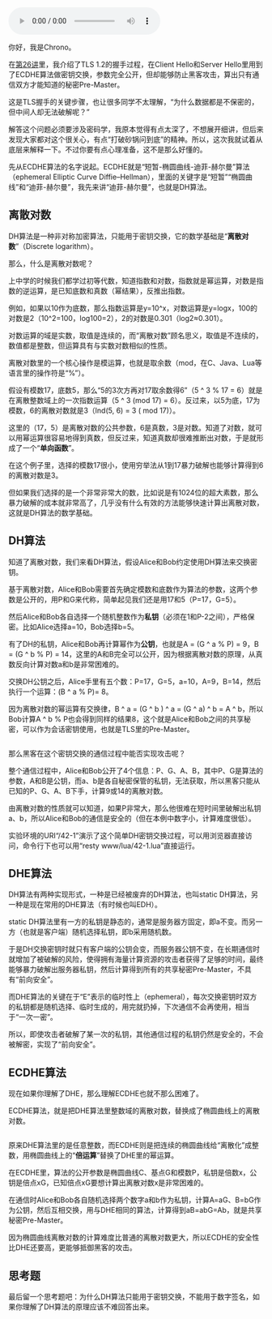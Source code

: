 <audio title="42 _ DHEECDHE算法的原理" src="https://static001.geekbang.org/resource/audio/66/7b/669bffe5b009bca02f827d434fec157b.mp3" controls="controls"></audio> 
<p>你好，我是Chrono。</p><p>在<a href="https://time.geekbang.org/column/article/110354">第26讲</a>里，我介绍了TLS 1.2的握手过程，在Client Hello和Server Hello里用到了ECDHE算法做密钥交换，参数完全公开，但却能够防止黑客攻击，算出只有通信双方才能知道的秘密Pre-Master。</p><p>这是TLS握手的关键步骤，也让很多同学不太理解，“为什么数据都是不保密的，但中间人却无法破解呢？”</p><p>解答这个问题必须要涉及密码学，我原本觉得有点太深了，不想展开细讲，但后来发现大家都对这个很关心，有点“打破砂锅问到底”的精神。所以，这次我就试着从底层来解释一下。不过你要有点心理准备，这不是那么好懂的。</p><p>先从ECDHE算法的名字说起。ECDHE就是“短暂-椭圆曲线-迪菲-赫尔曼”算法（ephemeral Elliptic Curve Diffie–Hellman），里面的关键字是“短暂”“椭圆曲线”和“迪菲-赫尔曼”，我先来讲“迪菲-赫尔曼”，也就是DH算法。</p><h2>离散对数</h2><p>DH算法是一种非对称加密算法，只能用于密钥交换，它的数学基础是“<strong>离散对数</strong>”（Discrete logarithm）。</p><p>那么，什么是离散对数呢？</p><p>上中学的时候我们都学过初等代数，知道指数和对数，指数就是幂运算，对数是指数的逆运算，是已知底数和真数（幂结果），反推出指数。</p><!-- [[[read_end]]] --><p>例如，如果以10作为底数，那么指数运算是y=10^x，对数运算是y=logx，100的对数是2（10^2=100，log100=2），2的对数是0.301（log2≈0.301）。</p><p>对数运算的域是实数，取值是连续的，而“离散对数”顾名思义，取值是不连续的，数值都是整数，但运算具有与实数对数相似的性质。</p><p>离散对数里的一个核心操作是模运算，也就是取余数（mod，在C、Java、Lua等语言里的操作符是“%”）。</p><p>假设有模数17，底数5，那么“5的3次方再对17取余数得6”（5 ^ 3 % 17 = 6）就是在离散整数域上的一次指数运算（5 ^ 3 (mod 17) = 6）。反过来，以5为底，17为模数，6的离散对数就是3（Ind(5, 6) = 3 ( mod 17)）。</p><p>这里的（17，5）是离散对数的公共参数，6是真数，3是对数。知道了对数，就可以用幂运算很容易地得到真数，但反过来，知道真数却很难推断出对数，于是就形成了一个“<strong>单向函数</strong>”。</p><p>在这个例子里，选择的模数17很小，使用穷举法从1到17暴力破解也能够计算得到6的离散对数是3。</p><p>但如果我们选择的是一个非常非常大的数，比如说是有1024位的超大素数，那么暴力破解的成本就非常高了，几乎没有什么有效的方法能够快速计算出离散对数，这就是DH算法的数学基础。</p><h2>DH算法</h2><p>知道了离散对数，我们来看DH算法，假设Alice和Bob约定使用DH算法来交换密钥。</p><p>基于离散对数，Alice和Bob需要首先确定模数和底数作为算法的参数，这两个参数是公开的，用P和G来代称，简单起见我们还是用17和5（P=17，G=5）。</p><p>然后Alice和Bob各自选择一个随机整数作为<strong>私钥</strong>（必须在1和P-2之间），严格保密。比如Alice选择a=10，Bob选择b=5。</p><p>有了DH的私钥，Alice和Bob再计算幂作为<strong>公钥</strong>，也就是A = (G ^ a % P) = 9，B = (G ^ b % P) = 14，这里的A和B完全可以公开，因为根据离散对数的原理，从真数反向计算对数a和b是非常困难的。</p><p>交换DH公钥之后，Alice手里有五个数：P=17，G=5，a=10，A=9，B=14，然后执行一个运算：(B ^ a % P)= 8。</p><p>因为离散对数的幂运算有交换律，B ^ a = (G ^ b ) ^ a = (G ^ a) ^ b = A ^ b，所以Bob计算A ^ b % P也会得到同样的结果8，这个就是Alice和Bob之间的共享秘密，可以作为会话密钥使用，也就是TLS里的Pre-Master。</p><p><img src="https://static001.geekbang.org/resource/image/4f/ef/4fd1b613d46334827b53a1f31fa4b3ef.png?wh=3875*2230" alt=""></p><p>那么黑客在这个密钥交换的通信过程中能否实现攻击呢？</p><p>整个通信过程中，Alice和Bob公开了4个信息：P、G、A、B，其中P、G是算法的参数，A和B是公钥，而a、b是各自秘密保管的私钥，无法获取，所以黑客只能从已知的P、G、A、B下手，计算9或14的离散对数。</p><p>由离散对数的性质就可以知道，如果P非常大，那么他很难在短时间里破解出私钥a、b，所以Alice和Bob的通信是安全的（但在本例中数字小，计算难度很低）。</p><p>实验环境的URI“/42-1”演示了这个简单DH密钥交换过程，可以用浏览器直接访问，命令行下也可以用“resty www/lua/42-1.lua”直接运行。</p><h2>DHE算法</h2><p>DH算法有两种实现形式，一种是已经被废弃的DH算法，也叫static DH算法，另一种是现在常用的DHE算法（有时候也叫EDH）。</p><p>static DH算法里有一方的私钥是静态的，通常是服务器方固定，即a不变。而另一方（也就是客户端）随机选择私钥，即b采用随机数。</p><p>于是DH交换密钥时就只有客户端的公钥会变，而服务器公钥不变，在长期通信时就增加了被破解的风险，使得拥有海量计算资源的攻击者获得了足够的时间，最终能够暴力破解出服务器私钥，然后计算得到所有的共享秘密Pre-Master，不具有“前向安全”。</p><p>而DHE算法的关键在于“E”表示的临时性上（ephemeral），每次交换密钥时双方的私钥都是随机选择、临时生成的，用完就扔掉，下次通信不会再使用，相当于“一次一密”。</p><p>所以，即使攻击者破解了某一次的私钥，其他通信过程的私钥仍然是安全的，不会被解密，实现了“前向安全”。</p><h2>ECDHE算法</h2><p>现在如果你理解了DHE，那么理解ECDHE也就不那么困难了。</p><p>ECDHE算法，就是把DHE算法里整数域的离散对数，替换成了椭圆曲线上的离散对数。</p><p><img src="https://static001.geekbang.org/resource/image/b4/ba/b452ceb3cbfc5c644a3053f2054b1aba.jpg?wh=1643*1493" alt=""></p><p>原来DHE算法里的是任意整数，而ECDHE则是把连续的椭圆曲线给“离散化”成整数，用椭圆曲线上的“<strong>倍运算</strong>”替换了DHE里的幂运算。</p><p>在ECDHE里，算法的公开参数是椭圆曲线C、基点G和模数P，私钥是倍数x，公钥是倍点xG，已知倍点xG要想计算出离散对数x是非常困难的。</p><p>在通信时Alice和Bob各自随机选择两个数字a和b作为私钥，计算A=aG、B=bG作为公钥，然后互相交换，用与DHE相同的算法，计算得到aB=abG=Ab，就是共享秘密Pre-Master。</p><p>因为椭圆曲线离散对数的计算难度比普通的离散对数更大，所以ECDHE的安全性比DHE还要高，更能够抵御黑客的攻击。</p><h2>思考题</h2><p>最后留一个思考题吧：为什么DH算法只能用于密钥交换，不能用于数字签名，如果你理解了DH算法的原理应该不难回答出来。</p><p><img src="https://static001.geekbang.org/resource/image/07/af/0773f7b9a098a64cdbe1bf2a666f87af.png?wh=1769*3085" alt=""></p><p></p>